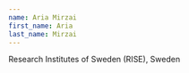 ```yaml
---
name: Aria Mirzai
first_name: Aria
last_name: Mirzai
---
```


Research Institutes of Sweden (RISE), Sweden
